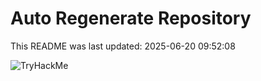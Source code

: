 # Auto Regenerate Repository

This README was last updated: 2025-06-20 09:52:08

 ![TryHackMe](https://tryhackme.com/badge/533634)